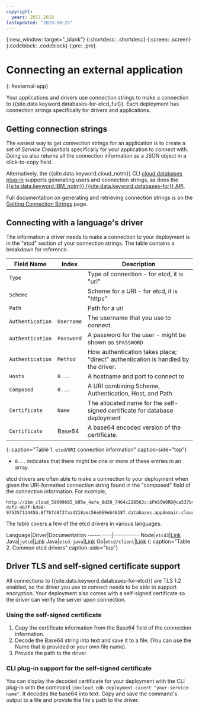 ```yaml
---
copyright:
  years: 2017,2018
lastupdated: "2018-10-25"
---
```


{:new_window: target="_blank"}
{:shortdesc: .shortdesc}
{:screen: .screen}
{:codeblock: .codeblock}
{:pre: .pre}

# Connecting an external application
{: #external-app}

Your applications and drivers use connection strings to make a connection to {{site.data.keyword.databases-for-etcd_full}}. Each deployment has connection strings specifically for drivers and applications. 

## Getting connection strings

The easiest way to get connection strings for an application is to create a set of _Service Credentials_ specifically for your application to connect with. Doing so also returns all the connection information as a JSON object in a click-to-copy field.

Alternatively, the {{site.data.keyword.cloud_notm}} CLI [cloud databases plug-in](/docs/databases-cli-plugin?topic=cloud-databases-cli-cdb-reference) supports generating users and connection strings, as does the [{{site.data.keyword.IBM_notm}} {{site.data.keyword.databases-for}} API](https://{DomainName}/apidocs/cloud-databases-api#creates-a-database-level-user).

Full documentation on generating and retrieving connection strings is on the [Getting Connection Strings](/docs/services/databases-for-etcd?topic=databases-for-etcd-connection-strings) page.

## Connecting with a language's driver

The information a driver needs to make a connection to your deployment is in the "etcd" section of your connection strings. The table contains a breakdown for reference.

Field Name|Index|Description
----------|-----|-----------
`Type`||Type of connection - for etcd, it is "uri"
`Scheme`||Scheme for a URI - for etcd, it is "https"
`Path`||Path for a uri
`Authentication`|`Username`|The username that you use to connect.
`Authentication`|`Password`|A password for the user - might be shown as `$PASSWORD`
`Authentication`|`Method`|How authentication takes place; "direct" authentication is handled by the driver.
`Hosts`|`0...`|A hostname and port to connect to
`Composed`|`0...`|A URI combining Scheme, Authentication, Host, and Path
`Certificate`|`Name`|The allocated name for the self-signed certificate for database deployment
`Certificate`|Base64|A base64 encoded version of the certificate.
{: caption="Table 1. `etcd`/`URI` connection information" caption-side="top"}

* `0...` indicates that there might be one or more of these entries in an array.

etcd drivers are often able to make a connection to your deployment when given the URI-formatted connection string found in the "composed" field of the connection information. For example, 
```
http://ibm_cloud_59699685_b95e_4afe_9d39_7464c228563c:$PASSWORD@ca537b4d-dcf2-467f-bd98-97535f11445b.8f7bfd8f3faa4218aec56e069eb46187.databases.appdomain.cloud:32218
```

The table covers a few of the etcd drivers in various languages.

Language|Driver|Documentation
----------|-----------
Node|`etcd3`|[Link](https://mixer.github.io/etcd3/classes/index_.etcd3.html)
Java|`jetcd`|[Link](https://github.com/etcd-io/jetcd)
Java|`etcd-java`|[Link](https://github.com/IBM/etcd-java)
Go|`etcd/client`|[Link](https://github.com/etcd-io/etcd/tree/master/client)
{: caption="Table 2. Common etcd drivers" caption-side="top"}

## Driver TLS and self-signed certificate support

All connections to {{site.data.keyword.databases-for-etcd}} are TLS 1.2 enabled, so the driver you use to connect needs to be able to support encryption. Your deployment also comes with a self-signed certificate so the driver can verify the server upon connection. 

### Using the self-signed certificate

1. Copy the certificate information from the Base64 field of the connection information. 
2. Decode the Base64 string into text and save it to a file. (You can use the Name that is provided or your own file name).
3. Provide the path to the driver.

### CLI plug-in support for the self-signed certificate

You can display the decoded certificate for your deployment with the CLI plug-in with the command `ibmcloud cdb deployment-cacert "your-service-name"`. It decodes the base64 into text. Copy and save the command's output to a file and provide the file's path to the driver.






 

